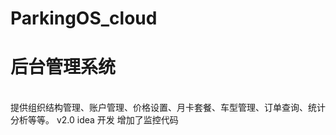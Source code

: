 # ParkingOS_cloud
<h1>后台管理系统</h1></br>
提供组织结构管理、账户管理、价格设置、月卡套餐、车型管理、订单查询、统计分析等等。
v2.0 
idea 开发
增加了监控代码